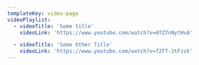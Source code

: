 ```yaml
---
templateKey: video-page
videoPlaylist:
  - videoTitle: 'Some title'
    videoLink: 'https://www.youtube.com/watch?v=6TZfnNytHvA'

  - videoTitle: 'Some Other Title'
    videoLink: 'https://www.youtube.com/watch?v=f2FT-2tFzzk'
---
```

